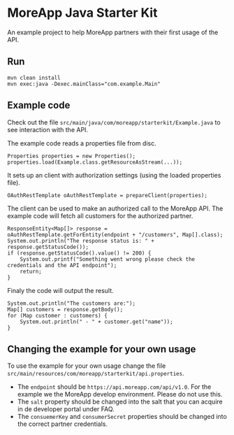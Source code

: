 # MoreApp Java Starter Kit

An example project to help MoreApp partners with their first usage of the API.

## Run

```
mvn clean install
mvn exec:java -Dexec.mainClass="com.example.Main"
```

## Example code

Check out the file `src/main/java/com/moreapp/starterkit/Example.java` to see interaction with the API.

The example code reads a properties file from disc.

```
Properties properties = new Properties();
properties.load(Example.class.getResourceAsStream(...));
```

It sets up an client with authorization settings (using the loaded properties file).

```
OAuthRestTemplate oAuthRestTemplate = prepareClient(properties);
```

The client can be used to make an authorized call to the MoreApp API. The example code will fetch all customers for the authorized partner.

```
ResponseEntity<Map[]> response = oAuthRestTemplate.getForEntity(endpoint + "/customers", Map[].class);
System.out.println("The response status is: " + response.getStatusCode());
if (response.getStatusCode().value() != 200) {
    System.out.printf("Something went wrong please check the credentials and the API endpoint");
    return;
}
```

Finaly the code will output the result.

```
System.out.println("The customers are:");
Map[] customers = response.getBody();
for (Map customer : customers) {
    System.out.println(" - " + customer.get("name"));
}
```

## Changing the example for your own usage

To use the example for your own usage change the file `src/main/resources/com/moreapp/starterkit/api.properties`.

- The `endpoint` should be `https://api.moreapp.com/api/v1.0`. For the example we the MoreApp develop environment. Please do not use this.  
- The `salt` property should be changed into the salt that you can acquire in de developer portal under FAQ. 
- The `consuemerKey` and `consumerSecret` properties should be changed into the correct partner credentials.

